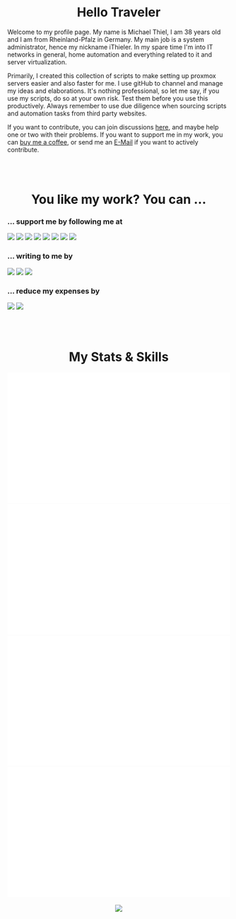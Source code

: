 <!--
### Hi there 👋

**iThieler/ithieler** is a ✨ _special_ ✨ repository because its `README.md` (this file) appears on your GitHub profile.

Here are some ideas to get you started:

- 🔭 I’m currently working on ...
- 🌱 I’m currently learning ...
- 👯 I’m looking to collaborate on ...
- 🤔 I’m looking for help with ...
- 💬 Ask me about ...
- 📫 How to reach me: ...
- 😄 Pronouns: ...
- ⚡ Fun fact: ...
-->
<h1 align="center" id="heading">Hello Traveler</h1>

Welcome to my profile page. My name is Michael Thiel, I am 38 years old and I am from Rheinland-Pfalz in Germany. My main job is a system administrator, hence my nickname iThieler. In my spare time I'm into IT networks in general, home automation and everything related to it and server virtualization.

Primarily, I created this collection of scripts to make setting up proxmox servers easier and also faster for me. I use gitHub to channel and manage my ideas and elaborations. It's nothing professional, so let me say, if you use my scripts, do so at your own risk. Test them before you use this productively. Always remember to use due diligence when sourcing scripts and automation tasks from third party websites.

If you want to contribute, you can join discussions [here](https://github.com/iThieler/iThieler/discussions), and maybe help one or two with their problems. If you want to support me in my work, you can [buy me a coffee](https://ko-fi.com/U7U3FUTLF), or send me an [E-Mail](mailto:michael@thiels.network?subject=[GitHub]%20) if you want to actively contribute.

<br><br><h1 align="center" id="heading">You like my work? You can ...</h1>

<h3 id="heading">... support me by following me at</h3>
<p>
  <a href="https://www.facebook.com/thiel1984"><img src="https://img.shields.io/static/v1?logo=facebook&label=FaceBook&message=Follow%20me&color=brightgreen&style=for-the-badge" /></a>
  <a href="https://www.twitter.com/iThieler"><img src="https://img.shields.io/static/v1?logo=twitter&label=Twitter&message=Follow%20me&color=brightgreen&style=for-the-badge" /></a>
  <a href="https://www.youtube.com/iThieler"><img src="https://img.shields.io/static/v1?logo=youtube&label=YouTube&message=Follow%20me&color=brightgreen&style=for-the-badge" /></a>
  <a href="https://www.linkedin.com/in/thiel1984"><img src="https://img.shields.io/static/v1?logo=linkedin&label=LinkedIn&message=Follow%20me&color=brightgreen&style=for-the-badge" /></a>
  <a href="https://www.instagram.com/iThieler"><img src="https://img.shields.io/static/v1?logo=instagram&label=Instagram&message=Follow%20me&color=brightgreen&style=for-the-badge" /></a>
  <a href="https://github.com/iThieler"><img src="https://img.shields.io/static/v1?logo=github&label=GitHub&message=Follow%20me&color=brightgreen&style=for-the-badge" /></a>
  <a href="https://www.twitch.com/iThieler"><img src="https://img.shields.io/static/v1?logo=twitch&label=Twitch&message=Follow%20me&color=brightgreen&style=for-the-badge" /></a>
  <a href="https://www.tiktok.com/iThieler"><img src="https://img.shields.io/static/v1?logo=tiktok&label=TikTok&message=Follow%20me&color=brightgreen&style=for-the-badge" /></a>
</p>

<h3 id="heading">... writing to me by</h3>
<p>
  <a href="https://www.discord.com/iThieler"><img src="https://img.shields.io/static/v1?logo=discord&label=discord&message=Talk%20to%20me&color=brightgreen&style=for-the-badge" /></a>
  <a href="mailto:michael@thiels.network?subject=[GitHub]%20"><img src="https://img.shields.io/static/v1?logo=mail.ru&label=E-Mail&message=Talk%20to%20me&color=brightgreen&style=for-the-badge" /></a>
  <a href="https://github.com/iThieler/iThieler/discussions"><img src="https://img.shields.io/static/v1?logo=discourse&label=Join&message=the%20discussions&color=brightgreen&style=for-the-badge" /></a>
<p>

<h3 id="heading">... reduce my expenses by</h3>
<p>
  <a href="https://ko-fi.com/U7U3FUTLF"><img src="https://img.shields.io/static/v1?logo=ko-fi&label=Buy&message=me%20a%20Coffee&color=brightgreen&style=for-the-badge" /></a>
  <a href="https://www.amazon.de/hz/wishlist/ls/360K3ROOSECSE"><img src="https://img.shields.io/static/v1?logo=amazon&label=Buy&message=From%20my%20amazon%20Wishlist&color=brightgreen&style=for-the-badge" /></a>
</p>

<br><br><h1 align="center" id="heading">My Stats & Skills</h1>

<p align="center">
  <img src="https://raw.githubusercontent.com/iThieler/github-stats/master/generated/overview.svg#gh-dark-mode-only" />
  <img src="https://raw.githubusercontent.com/iThieler/github-stats/master/generated/overview.svg#gh-light-mode-only" />
  <img src="https://raw.githubusercontent.com/iThieler/github-stats/master/generated/languages.svg#gh-dark-mode-only" />
  <img src="https://raw.githubusercontent.com/iThieler/github-stats/master/generated/languages.svg#gh-light-mode-only" />
</p>

<p align="center">
  <img src="https://komarev.com/ghpvc/?username=iThieler&label=My+Profile+Views&color=brightgreen&style=for-the-badge" />
</p>
